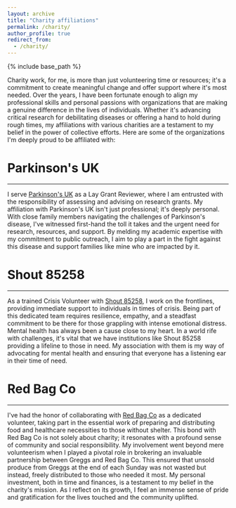 ```yaml
---
layout: archive
title: "Charity affiliations"
permalink: /charity/
author_profile: true
redirect_from:
  - /charity/
---
```


{% include base_path %}

Charity work, for me, is more than just volunteering time or resources; it's a commitment to create meaningful change and offer support where it's most needed. Over the years, I have been fortunate enough to align my professional skills and personal passions with organizations that are making a genuine difference in the lives of individuals. Whether it's advancing critical research for debilitating diseases or offering a hand to hold during rough times, my affiliations with various charities are a testament to my belief in the power of collective efforts. Here are some of the organizations I'm deeply proud to be affiliated with:

# Parkinson's UK
------

I serve [Parkinson's UK](https://www.parkinsons.org.uk/) as a Lay Grant Reviewer, where I am entrusted with the responsibility of assessing and advising on research grants. My affiliation with Parkinson's UK isn't just professional; it's deeply personal. With close family members navigating the challenges of Parkinson's disease, I've witnessed first-hand the toll it takes and the urgent need for research, resources, and support. By melding my academic expertise with my commitment to public outreach, I aim to play a part in the fight against this disease and support families like mine who are impacted by it.

# Shout 85258
------

As a trained Crisis Volunteer with [Shout 85258](https://giveusashout.org/), I work on the frontlines, providing immediate support to individuals in times of crisis. Being part of this dedicated team requires resilience, empathy, and a steadfast commitment to be there for those grappling with intense emotional distress. Mental health has always been a cause close to my heart. In a world rife with challenges, it's vital that we have institutions like Shout 85258 providing a lifeline to those in need. My association with them is my way of advocating for mental health and ensuring that everyone has a listening ear in their time of need.

# Red Bag Co
------

I've had the honor of collaborating with [Red Bag Co](https://redbagco.bigcartel.com/) as a dedicated volunteer, taking part in the essential work of preparing and distributing food and healthcare necessities to those without shelter. This bond with Red Bag Co is not solely about charity; it resonates with a profound sense of community and social responsibility. My involvement went beyond mere volunteerism when I played a pivotal role in brokering an invaluable partnership between Greggs and Red Bag Co. This ensured that unsold produce from Greggs at the end of each Sunday was not wasted but instead, freely distributed to those who needed it most. My personal investment, both in time and finances, is a testament to my belief in the charity's mission. As I reflect on its growth, I feel an immense sense of pride and gratification for the lives touched and the community uplifted.